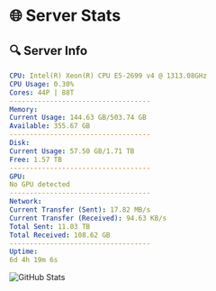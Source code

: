 # 🌐 Server Stats
## 🔍 Server Info
```yaml
CPU: Intel(R) Xeon(R) CPU E5-2699 v4 @ 1313.08GHz
CPU Usage: 0.30%
Cores: 44P | 88T
-----------------------------------
Memory:
Current Usage: 144.63 GB/503.74 GB
Available: 355.67 GB
-----------------------------------
Disk:
Current Usage: 57.50 GB/1.71 TB
Free: 1.57 TB
-----------------------------------
GPU:
No GPU detected
-----------------------------------
Network:
Current Transfer (Sent): 17.82 MB/s
Current Transfer (Received): 94.63 KB/s
Total Sent: 11.03 TB
Total Received: 108.62 GB
-----------------------------------
Uptime:
6d 4h 19m 6s
```
![GitHub Stats](https://img.shields.io/badge/Updated-2025-03-14_01:41:55-blue)